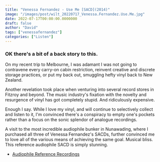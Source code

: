 ```yaml
---
title: "Venessa Fernandez - Use Me [SACD](2014)"
image: "/images/post/wilt_20220717_Venessa.Fernandez.Use.Me.jpg"
date: 2022-07-17T00:00:00.0000000
draft: false
author: "David"
tags: ["venessafernandez"]
categories: ["Listen"]
---
```

### OK there's a bit of a back story to this. 

 On my recent trip to Melbourne, I was adamant I was not going to contravene every carry-on cabin restriction, reinvent creative and discrete storage practices, or put my back out, smuggling hefty vinyl back to New Zealand.

 Another revelation took place when venturing into several record stores in Fitzroy and beyond. The music industry's fixation with the novelty and resurgence of vinyl has got completely stupid. And ridiculously expensive. 

 Enough I say. While I love my vinyl, and will continue to selectively collect and listen to it, I'm convinced there's a conspiracy to empty one's pockets rather than a focus on the sonic splendor of analogue recordings.

 A visit to the most incredible audiophile bunker in Nunawading, where I purchased all three of Venessa Fernandez's SACDs, further convinced me to love all of the various means of achieving the same goal. Musical bliss. This reference audiophile SACD is simply stunning.

-  [Audiophile Reference Recordings](https://www.audiophilereferencerecordings.com.au)